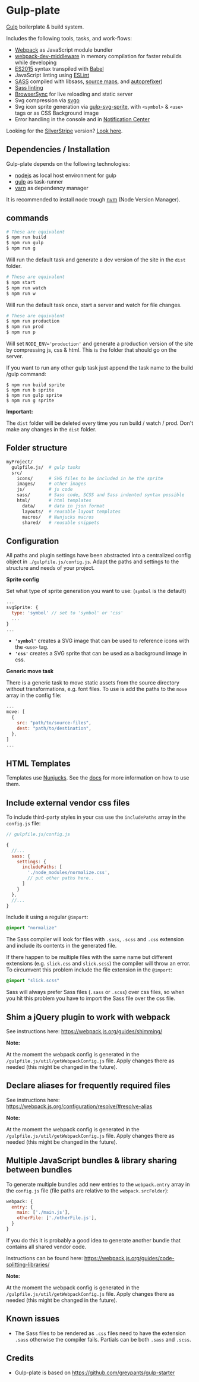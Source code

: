 # Gulp-plate

[Gulp](http://gulpjs.com/) boilerplate & build system.

Includes the following tools, tasks, and work-flows:

- [Webpack](https://webpack.js.org/) as JavaScript module bundler
- [webpack-dev-middleware](https://github.com/webpack/webpack-dev-middleware) in memory compilation for faster rebuilds while developing
- [ES2015](http://www.ecma-international.org/ecma-262/6.0/) syntax transpiled with [Babel](https://babeljs.io/)
- JavaScript linting using [ESLint](http://eslint.org/)
- [SASS](http://sass-lang.com/) compiled with libsass, [source maps](https://github.com/sindresorhus/gulp-ruby-sass#sourcemap), and [autoprefixer](https://github.com/sindresorhus/gulp-autoprefixer))
- [Sass linting](https://github.com/sasstools/sass-lint)
- [BrowserSync](http://browsersync.io) for live reloading and static server
- Svg compression via [svgo](https://github.com/svg/svgo)
- Svg icon sprite generation via [gulp-svg-sprite](https://github.com/jkphl/gulp-svg-sprite), with `<symbol>` & `<use>` tags or as CSS Background image
- Error handling in the console and in [Notification Center](https://github.com/mikaelbr/gulp-notify)

Looking for the [SilverStripe](https://github.com/silverstripe) version? [Look here](https://github.com/arillo/silverstripe-gulp-plate).

## Dependencies / Installation

Gulp-plate depends on the following technologies:

- [nodejs](http://nodejs.org) as local host environment for gulp
- [gulp](http://gulpjs.com/) as task-runner
- [yarn](https://yarnpkg.com) as dependency manager

 It is recommended to install node trough [nvm](https://github.com/creationix/nvm) (Node Version Manager).

## commands

```bash
# These are equivalent
$ npm run build
$ npm run gulp
$ npm run g
```

Will run the default task and generate a dev version of the site in the `dist` folder.

```bash
# These are equivalent
$ npm start
$ npm run watch
$ npm run w
```

Will run the default task once, start a server and watch for file changes.

```bash
# These are equivalent
$ npm run production
$ npm run prod
$ npm run p
```

Will set `NODE_ENV='production'` and generate a production version of the site by compressing js, css & html. This is the folder that should go on the server.

If you want to run any other gulp task just append the task name to the build /gulp command:

```
$ npm run build sprite
$ npm run b sprite
$ npm run gulp sprite
$ npm run g sprite
```

__Important:__

The `dist` folder will be deleted every time you run build / watch / prod. Don't make any changes in the `dist` folder.

## Folder structure

```bash
myProject/
  gulpfile.js/  # gulp tasks
  src/          
    icons/      # SVG files to be included in he the sprite
    images/     # other images
    js/         # js code
    sass/       # Sass code, SCSS and Sass indented syntax possible
    html/       # html templates
      data/     # data in json format
      layouts/  # reusable layout templates
      macros/   # Nunjucks macros
      shared/   # reusable snippets
```

## Configuration

All paths and plugin settings have been abstracted into a centralized config object in `./gulpfile.js/config.js`. Adapt the paths and settings to the structure and needs of your project.

__Sprite config__

Set what type of sprite generation you want to use: (`symbol` is the default)

```js
...
svgSprite: {
  type: 'symbol' // set to 'symbol' or 'css'
  ...
}
...

```

- __`'symbol'`__ creates a SVG image that can be used to reference icons with the `<use>` tag.
- __`'css'`__ creates a SVG sprite that can be used as a background image in css.

__Generic move task__

There is a generic task to move static assets from the source directory without transformations, e.g. font files. To use is add the paths to the `move` array in the config file:

```js
...
move: [
  {
    src: "path/to/source-files",
    dest: "path/to/destination",
  },
]
...
```

## HTML Templates

Templates use [Nunjucks](https://github.com/mozilla/nunjucks). See the [docs](http://mozilla.github.io/nunjucks/) for more information on how to use them.

## Include external vendor css files

To include third-party styles in your css use the `includePaths` array in the `config.js` file:

```js
// gulpfile.js/config.js

{
  //...
  sass: {
    settings: {
      includePaths: [
        './node_modules/normalize.css',
        // put other paths here..
      ]
    }
  },
  //...
}
```

Include it using a regular `@import`:

```sass
@import "normalize"
```

The Sass compiler will look for files with `.sass`, `.scss` and `.css` extension and include its contents in the generated file.

If there happen to be multiple files with the same name but different extensions (e.g. `slick.css` and `slick.scss`) the compiler will throw an error. To circumvent this problem include the file extension in the `@import`:

```sass
@import "slick.scss"
```

Sass will always prefer Sass files (`.sass` or `.scss`) over css files, so when you hit this problem you have to import the Sass file over the css file.

## Shim a jQuery plugin to work with webpack

See instructions here: https://webpack.js.org/guides/shimming/

__Note:__

At the moment the webpack config is generated in the `/gulpfile.js/util/getWebpackConfig.js` file. Apply changes there as needed (this might be changed in the future).

## Declare aliases for frequently required files

See instructions here: https://webpack.js.org/configuration/resolve/#resolve-alias

__Note:__

At the moment the webpack config is generated in the `/gulpfile.js/util/getWebpackConfig.js` file. Apply changes there as needed (this might be changed in the future).

## Multiple JavaScript bundles & library sharing between bundles

To generate multiple bundles add new entries to the `webpack.entry` array in the `config.js` file (file paths are relative to the `webpack.srcFolder`):

```js
webpack: {
  entry: {
    main: ['./main.js'],
    otherFile: ['./otherFile.js'],
  }
}
```

If you do this it is probably a good idea to generate another bundle that contains all shared vendor code.

Instructions can be found here: https://webpack.js.org/guides/code-splitting-libraries/

__Note:__

At the moment the webpack config is generated in the `/gulpfile.js/util/getWebpackConfig.js` file. Apply changes there as needed (this might be changed in the future).


## Known issues

- The Sass files to be rendered as `.css` files need to have the extension `.sass` otherwise the compiler fails. Partials can be both `.sass` and `.scss`.

## Credits

- Gulp-plate is based on https://github.com/greypants/gulp-starter

